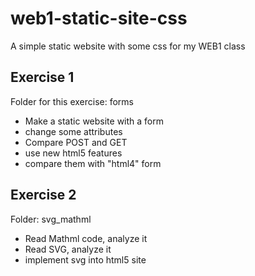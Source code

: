 # web1-static-site-css
A simple static website with some css for my WEB1 class

## Exercise 1
Folder for this exercise: forms
- Make a static website with a form
- change some attributes
- Compare POST and GET
- use new html5 features
- compare them with "html4" form

## Exercise 2
Folder: svg_mathml
- Read Mathml code, analyze it
- Read SVG, analyze it
- implement svg into html5 site
